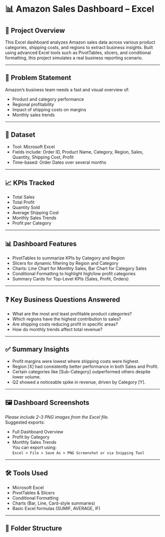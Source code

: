 # 📊 Amazon Sales Dashboard – Excel

## 🧩 Project Overview
This Excel dashboard analyzes Amazon sales data across various product categories, shipping costs, and regions to extract business insights. Built using advanced Excel tools such as PivotTables, slicers, and conditional formatting, this project simulates a real business reporting scenario.

---

## 🧠 Problem Statement
Amazon’s business team needs a fast and visual overview of:
- Product and category performance
- Regional profitability
- Impact of shipping costs on margins
- Monthly sales trends

---

## 📂 Dataset
- Tool: Microsoft Excel  
- Fields include: Order ID, Product Name, Category, Region, Sales, Quantity, Shipping Cost, Profit  
- Time-based: Order Dates over several months

---

## 📈 KPIs Tracked
- Total Sales
- Total Profit
- Quantity Sold
- Average Shipping Cost
- Monthly Sales Trends
- Profit per Category

---

## 📊 Dashboard Features
- PivotTables to summarize KPIs by Category and Region  
- Slicers for dynamic filtering by Region and Category  
- Charts: Line Chart for Monthly Sales, Bar Chart for Category Sales  
- Conditional Formatting to highlight high/low profit categories  
- Summary Cards for Top-Level KPIs (Sales, Profit, Orders)

---

## ❓ Key Business Questions Answered
- What are the most and least profitable product categories?
- Which regions have the highest contribution to sales?
- Are shipping costs reducing profit in specific areas?
- How do monthly trends affect total revenue?

---

## ✅ Summary Insights
- Profit margins were lowest where shipping costs were highest.
- Region [X] had consistently better performance in both Sales and Profit.
- Certain categories like [Sub-Category] outperformed others despite lower volume.
- Q2 showed a noticeable spike in revenue, driven by Category [Y].

---

## 🖼 Dashboard Screenshots
_Please include 2–3 PNG images from the Excel file._  
Suggested exports:
- Full Dashboard Overview  
- Profit by Category  
- Monthly Sales Trends  
You can export using:  
`Excel > File > Save As > PNG Screenshot or via Snipping Tool`

---

## 🛠 Tools Used
- Microsoft Excel  
- PivotTables & Slicers  
- Conditional Formatting  
- Charts (Bar, Line, Card-style summaries)  
- Basic Excel formulas (SUMIF, AVERAGE, IF)

---

## 📁 Folder Structure
